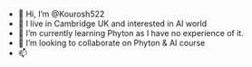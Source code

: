 - 👋 Hi, I’m @Kourosh522
- 👀 I live in Cambridge UK and interested in AI world
- 🌱 I’m currently learning Phyton as I have no experience of it. 
- 💞️ I’m looking to collaborate on Phyton & AI course
- 📫 

<!---
Kourosh522/Kourosh522 is a ✨ special ✨ repository because its `README.md` (this file) appears on your GitHub profile.
You can click the Preview link to take a look at your changes.
--->
